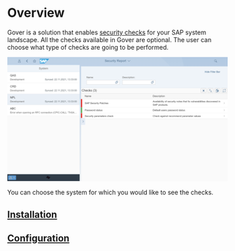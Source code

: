# Overview

Gover is a solution that enables [security checks](sec-checks.md) for your SAP system landscape. All the checks available in Gover are optional. The user can choose what type of checks are going to be performed.

[![](res/gv.png)](res/gv.png)

You can choose the system for which you would like to see the checks.

## [Installation](inst.md)

## [Configuration](conf.md)
